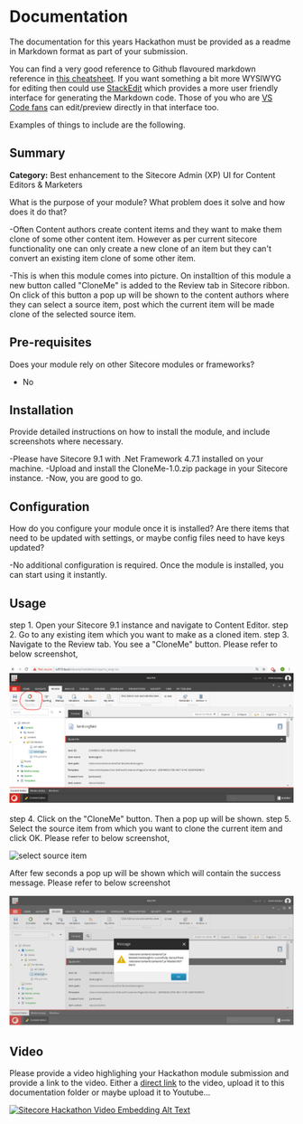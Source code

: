 # Documentation

The documentation for this years Hackathon must be provided as a readme in Markdown format as part of your submission. 

You can find a very good reference to Github flavoured markdown reference in [this cheatsheet](https://github.com/adam-p/markdown-here/wiki/Markdown-Cheatsheet). If you want something a bit more WYSIWYG for editing then could use [StackEdit](https://stackedit.io/app) which provides a more user friendly interface for generating the Markdown code. Those of you who are [VS Code fans](https://code.visualstudio.com/docs/languages/markdown#_markdown-preview) can edit/preview directly in that interface too.

Examples of things to include are the following.

## Summary

**Category:** Best enhancement to the Sitecore Admin (XP) UI for Content Editors & Marketers

What is the purpose of your module? What problem does it solve and how does it do that?

-Often Content authors create content items and they want to make them clone of some other content item. However as per current sitecore 
functionality one can only create a new clone of an item but they can't convert an existing item clone of some other item.

-This is when this module comes into picture. On installtion of this module a new button called "CloneMe" is added to the Review tab in 
Sitecore ribbon. On click of this button a pop up will be shown to the content authors where they can select a source item, 
post which the current item will be made clone of the selected source item.

## Pre-requisites

Does your module rely on other Sitecore modules or frameworks?

- No

## Installation

Provide detailed instructions on how to install the module, and include screenshots where necessary.

-Please have Sitecore 9.1 with .Net Framework 4.7.1 installed on your machine.
-Upload and install the CloneMe-1.0.zip package in your Sitecore instance.
-Now, you are good to go.

## Configuration

How do you configure your module once it is installed? Are there items that need to be updated with settings, or maybe config files need to have keys updated?

-No additional configuration is required. Once the module is installed, you can start using it instantly.

## Usage

step 1. Open your Sitecore 9.1 instance and navigate to Content Editor.
step 2. Go to any existing item which you want to make as a cloned item.
step 3. Navigate to the Review tab. You see a "CloneMe" button. Please refer to below screenshot,

![CloneMe Button](images/cloneme-button.png?raw=true "CloneMe Button")

step 4. Click on the "CloneMe" button. Then a pop up will be shown.
step 5. Select the source item from which you want to clone the current item and click OK. Please refer to below screenshot,

![select source item](images/select-source-item?raw=true "Select Source Item")

After few seconds a pop up will be shown which will contain the success message. Please refer to below screenshot

![Clone Success message](images/clone-success-message.png?raw=true "Clone Success Message")

## Video

Please provide a video highlighing your Hackathon module submission and provide a link to the video. Either a [direct link](https://www.youtube.com/watch?v=EpNhxW4pNKk) to the video, upload it to this documentation folder or maybe upload it to Youtube...

[![Sitecore Hackathon Video Embedding Alt Text](https://img.youtube.com/vi/EpNhxW4pNKk/0.jpg)](https://www.youtube.com/watch?v=EpNhxW4pNKk)
